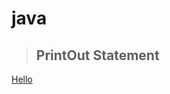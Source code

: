 # java

>## PrintOut Statement 
[Hello](https://github.com/shreyash00007/java/blob/main/helloworld.java)
